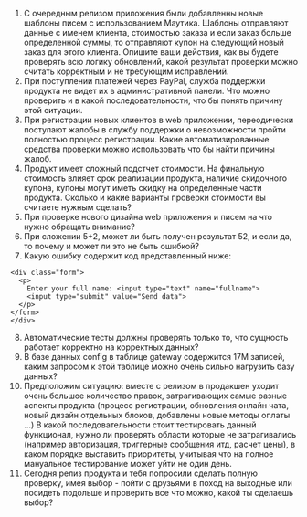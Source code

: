 1. С очередным релизом приложения были добавленны новые шаблоны писем с использованием Маутика. Шаблоны отправляют данные с именем клиента, стоимостью заказа и если заказ больше определенной суммы, то отправляют купон на следующий новый заказ для этого клиента. Опишите ваши действия, как вы будете проверять всю логику обновлений, какой результат проверки можно считать корректным и не требующим исправлений. 
2. При поступлении платежей через PayPal, служба поддержки продукта не видет их в административной панели. Что можно проверить и в какой последовательности, что бы понять причину этой ситуации.
3. При регистрации новых клиентов в web приложении, переодически поступают жалобы в службу поддержки о невозможности пройти полностью процесс регистрации. Какие автоматизированные средства проверки можно использовать что бы найти причины жалоб. 
4. Продукт имеет сложный подстчет стоимости. На финальную стоимость влияет срок реализации продукта, наличие скидочного купона, купоны могут иметь скидку на определенные части продукта. Сколько и какие варианты проверки стоимости вы считаете нужным сделать?
5. При проверке нового дизайна web приложения и писем на что нужно обращать внимание?
6. При сложении 5+2, может ли быть получен результат 52, и если да, то почему и может ли это не быть ошибкой? 
7. Какую ошибку содержит код представленный ниже:
```
<div class="form">
  <p>
    Enter your full name: <input type="text" name="fullname">
    <input type="submit" value="Send data">
  </p>
</form>
</div>
```
8. Автоматические тесты должны проверять только то, что сущность работает корректно на корректных данных?
9. В базе данных config в таблице gateway содержится 17М записей, каким запросом к этой таблице можно очень сильно нагрузить базу данных?
10. Предположим ситуацию: вместе с релизом в продакшен уходит очень большое количество правок, затрагивающих самые разные аспекты продукта (процесс регистрации, обновления онлайн чата, новый дизайн отдельных блоков, добавлены новые методы оплаты …) В какой последовательности стоит тестировать данный функционал, нужно ли проверять области которые не затрагивались (например авторизация, триггерные сообщения итд, расчет цены), в каком порядке выставить приоритеты, учитывая что на полное мануальное тестирование может уйти не один день.
11. Сегодня релиз продукта и тебя попросили сделать полную проверку, имея выбор - пойти с друзьями в поход на выходные или посидеть подольше и проверить все что можно, какой ты сделаешь выбор?
